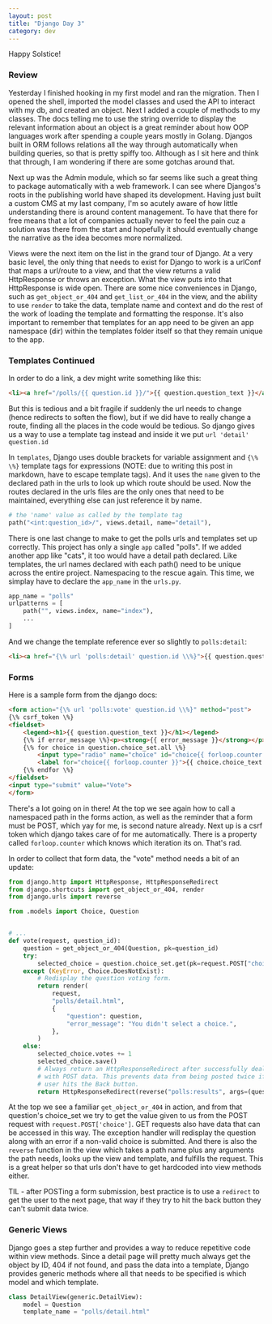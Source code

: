 ```yaml
---
layout: post
title: "Django Day 3"
category: dev
---
```

Happy Solstice! 

### Review
Yesterday I finished hooking in my first model and ran the migration. Then I opened the shell, imported the model classes and used the API to interact with my db, and created an object. Next I added a couple of methods to my classes. The docs telling me to use the string override to display the relevant information about an object is a great reminder about how OOP languages work after spending a couple years mostly in Golang. Djangos built in ORM follows relations all the way through automatically when building queries, so that is pretty spiffy too. Although as I sit here and think that through, I am wondering if there are some gotchas around that.

Next up was the Admin module, which so far seems like such a great thing to package automatically with a web framework. I can see where Djangos's roots in the publishing world have shaped its development. Having just built a custom CMS at my last company, I'm so acutely aware of how little understanding there is around content management. To have that there for free means that a lot of companies actually never to feel the pain cuz a solution was there from the start and hopefully it should eventually change the narrative as the idea becomes more normalized.

Views were the next item on the list in the grand tour of Django. At a very basic level, the only thing that needs to exist for Django to work is a urlConf that maps a url/route to a view, and that the view returns a valid HttpResponse or throws an exception. What the view puts into that HttpResponse is wide open. There are some nice conveniences in Django, such as `get_object_or_404` and `get_list_or_404` in the view, and the ability to use `render` to take the data, template name and context and do the rest of the work of loading the template and formatting the response. It's also important to remember that templates for an app need to be given an app namespace (dir) within the templates folder itself so that they remain unique to the app.

### Templates Continued
In order to do a link, a dev might write something like this:
```html
<li><a href="/polls/{{ question.id }}/">{{ question.question_text }}</a></li>
```

But this is tedious and a bit fragile if suddenly the url needs to change (hence redirects to soften the flow), but if we did have to really change a route, finding all the places in the code would be tedious. So django gives us a way to use a template tag instead and inside it we put `url 'detail' question.id`

In `templates`, Django uses double brackets for variable assignment and `{\%  \%}` template tags for expressions (NOTE: due to writing this post in markdown, have to escape template tags). And it uses the `name` given to the declared path in the urls to look up which route should be used. Now the routes declared in the urls files are the only ones that need to be maintained, everything else can just reference it by name.

```py
# the 'name' value as called by the template tag
path("<int:question_id>/", views.detail, name="detail"),
```

There is one last change to make to get the polls urls and templates set up correctly. This project has only a single `app` called "polls". If we added another app like "cats", it too would have a detail path declared. Like templates, the url names declared with each path() need to be unique across the entire project. Namespacing to the rescue again. This time, we simplay have to declare the `app_name` in the `urls.py`.

```py
app_name = "polls"
urlpatterns = [
    path("", views.index, name="index"),
    ...
]
```

And we change the template reference ever so slightly to `polls:detail`:  
```html
<li><a href="{\% url 'polls:detail' question.id \\%}">{{ question.question_text }}</a></li>
```

### Forms
Here is a sample form from the django docs:
```html
<form action="{\% url 'polls:vote' question.id \\%}" method="post">
{\% csrf_token \%}
<fieldset>
    <legend><h1>{{ question.question_text }}</h1></legend>
    {\% if error_message \%}<p><strong>{{ error_message }}</strong></p>{\% endif \%}
    {\% for choice in question.choice_set.all \%}
        <input type="radio" name="choice" id="choice{{ forloop.counter }}" value="{{ choice.id }}">
        <label for="choice{{ forloop.counter }}">{{ choice.choice_text }}</label><br>
    {\% endfor \%}
</fieldset>
<input type="submit" value="Vote">
</form>
```

There's a lot going on in there! At the top we see again how to call a namespaced path in the forms action, as well as the reminder that a form must be POST, which yay for me, is second nature already. Next up is a csrf token which django takes care of for me automatically. There is a property called `forloop.counter` which knows which iteration its on. That's rad.

In order to collect that form data, the "vote" method needs a bit of an update:

```py
from django.http import HttpResponse, HttpResponseRedirect
from django.shortcuts import get_object_or_404, render
from django.urls import reverse

from .models import Choice, Question


# ...
def vote(request, question_id):
    question = get_object_or_404(Question, pk=question_id)
    try:
        selected_choice = question.choice_set.get(pk=request.POST["choice"])
    except (KeyError, Choice.DoesNotExist):
        # Redisplay the question voting form.
        return render(
            request,
            "polls/detail.html",
            {
                "question": question,
                "error_message": "You didn't select a choice.",
            },
        )
    else:
        selected_choice.votes += 1
        selected_choice.save()
        # Always return an HttpResponseRedirect after successfully dealing
        # with POST data. This prevents data from being posted twice if a
        # user hits the Back button.
        return HttpResponseRedirect(reverse("polls:results", args=(question.id,)))
```

At the top we see a familiar `get_object_or_404` in action, and from that question's choice_set we try to get the value given to us from the POST request with `request.POST['choice']`. GET requests also have data that can be accessed in this way. The exception handler will redisplay the question along with an error if a non-valid choice is submitted. And there is also the `reverse` function in the view which takes a path name plus any arguments the path needs, looks up the view and template, and fulfills the request. This is a great helper so that urls don't have to get hardcoded into view methods either. 

TIL - after POSTing a form submission, best practice is to use a `redirect` to get the user to the next page, that way if they try to hit the back button they can't submit data twice.

### Generic Views
Django goes a step further and provides a way to reduce repetitive code within view methods. Since a detail page will pretty much always get the object by ID, 404 if not found, and pass the data into a template, Django provides generic methods where all that needs to be specified is which model and which template. 

```py
class DetailView(generic.DetailView):
    model = Question
    template_name = "polls/detail.html"
```